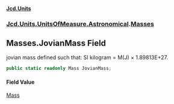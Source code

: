 #### [Jcd.Units](index 'index')
### [Jcd.Units.UnitsOfMeasure.Astronomical](Jcd.Units.UnitsOfMeasure.Astronomical 'Jcd.Units.UnitsOfMeasure.Astronomical').[Masses](Masses 'Jcd.Units.UnitsOfMeasure.Astronomical.Masses')

## Masses.JovianMass Field

jovian mass defined such that: SI kilogram = M(J) × 1.89813E+27.

```csharp
public static readonly Mass JovianMass;
```

#### Field Value
[Mass](Mass 'Jcd.Units.UnitTypes.Mass')